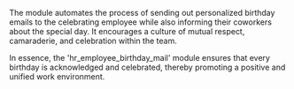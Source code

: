 The module automates the process of sending out personalized birthday
emails to the celebrating employee while also informing their coworkers
about the special day. It encourages a culture of mutual respect,
camaraderie, and celebration within the team.

In essence, the 'hr_employee_birthday_mail' module ensures that every
birthday is acknowledged and celebrated, thereby promoting a positive
and unified work environment.
